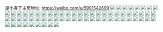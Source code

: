 是小春了主页地址: https://weibo.com/u/5991542699 
![](https://wx4.sinaimg.cn/mw2000/006xtTXtly1h9jet59b5jj30u01fsgv6.jpg) 
![](https://wx4.sinaimg.cn/mw2000/006xtTXtly1h9jet67opbj30u01iuh17.jpg) 
![](https://wx4.sinaimg.cn/mw2000/006xtTXtly1gztlfjo957j30ku1df4bt.jpg) 
![](https://wx4.sinaimg.cn/mw2000/006xtTXtly1gzlib57371j31n61ds7pk.jpg) 
![](https://wx4.sinaimg.cn/mw2000/006xtTXtly1gynv0ifo4uj30ku0rs0xs.jpg) 
![](https://wx4.sinaimg.cn/mw2000/006xtTXtly1gxlv6wfqwsj32c0340hdu.jpg) 
![](https://wx4.sinaimg.cn/mw2000/006xtTXtly1gwb5e72g9wj311b1pagwi.jpg) 
![](https://wx4.sinaimg.cn/mw2000/006xtTXtly1gw6zyc31v6j322c2udb2a.jpg) 
![](https://wx4.sinaimg.cn/mw2000/006xtTXtly1gvxo13l390j31sg1sgb29.jpg) 
![](https://wx4.sinaimg.cn/mw2000/006xtTXtly1gvxo15w9fbj322n33zhdt.jpg) 
![](https://wx4.sinaimg.cn/mw2000/006xtTXtly1gvxo19ckjxj31r52b7kjl.jpg) 
![](https://wx4.sinaimg.cn/mw2000/006xtTXtly1gvxo1d0uflj32262261ky.jpg) 
![](https://wx4.sinaimg.cn/mw2000/006xtTXtly1gvxo1fbzfej32c02c07wj.jpg) 
![](https://wx4.sinaimg.cn/mw2000/006xtTXtly1gvxo10bot5j317y1dn1b9.jpg) 
![](https://wx4.sinaimg.cn/mw2000/006xtTXtly1gup4ijhemxj62c03404qr02.jpg) 
![](https://wx4.sinaimg.cn/mw2000/006xtTXtly1gup4idtqxij61rq1sgax802.jpg) 
![](https://wx4.sinaimg.cn/mw2000/006xtTXtly1gtop1wzzbnj31hs22xx6p.jpg) 
![](https://wx4.sinaimg.cn/mw2000/006xtTXtly1gtop1y5wy0j30ku1qjdsy.jpg) 
![](https://wx4.sinaimg.cn/mw2000/006xtTXtly1gtop3gbupgj31ir23wnpd.jpg) 
![](https://wx4.sinaimg.cn/mw2000/006xtTXtly1gtor02nexej31ec1y3npd.jpg) 
![](https://wx4.sinaimg.cn/mw2000/006xtTXtly1gtop1nri6vj30ku1al11w.jpg) 
![](https://wx4.sinaimg.cn/mw2000/006xtTXtly1gtor04uaejj31os2c4x6p.jpg) 
![](https://wx4.sinaimg.cn/mw2000/006xtTXtly1gtmfd1f2y0j31v22lje7x.jpg) 
![](https://wx4.sinaimg.cn/mw2000/006xtTXtly1gtmfd27j17j31iq20zh79.jpg) 
![](https://wx4.sinaimg.cn/mw2000/006xtTXtly1gt56j08i4cj30r611gjul.jpg) 
![](https://wx4.sinaimg.cn/mw2000/006xtTXtly1gt2ubt0h3gj31sg1sgb29.jpg) 
![](https://wx4.sinaimg.cn/mw2000/006xtTXtly1gt2ubwi63mj31sg1sg4qp.jpg) 
![](https://wx4.sinaimg.cn/mw2000/006xtTXtly1gt2ubpxoc9j30ku3h6x3m.jpg) 
![](https://wx4.sinaimg.cn/mw2000/006xtTXtly1gt2uc0n00jj31hc1z4e81.jpg) 
![](https://wx4.sinaimg.cn/mw2000/006xtTXtly1grc6v6s4crj31oj1wa4qp.jpg) 
![](https://wx4.sinaimg.cn/mw2000/006xtTXtly1grc6v86zf2j31sg2dskir.jpg) 
![](https://wx4.sinaimg.cn/mw2000/006xtTXtly1grc6v8xgluj30ku1jlk36.jpg) 
![](https://wx4.sinaimg.cn/mw2000/006xtTXtly1grc6v9wiz2j32c02c0wta.jpg) 
![](https://wx4.sinaimg.cn/mw2000/006xtTXtly1gqjedyayhwj31y82j8kjn.jpg) 
![](https://wx4.sinaimg.cn/mw2000/006xtTXtly1gqjedzl2orj317q1mc4qp.jpg) 
![](https://wx4.sinaimg.cn/mw2000/006xtTXtly1gqjee1pzflj32c03401kz.jpg) 
![](https://wx4.sinaimg.cn/mw2000/006xtTXtly1gqjee42wjsj32c02c0npd.jpg) 
![](https://wx4.sinaimg.cn/mw2000/006xtTXtly1gq5giscp5dj30u019079d.jpg) 
![](https://wx4.sinaimg.cn/mw2000/006xtTXtly1goysw4icqhj31ho1hokij.jpg) 
![](https://wx4.sinaimg.cn/mw2000/006xtTXtly1goysw56ke2j31ho1ho7td.jpg) 
![](https://wx4.sinaimg.cn/mw2000/006xtTXtly1goysw5k7rij30w60w6762.jpg) 
![](https://wx4.sinaimg.cn/mw2000/006xtTXtly1gneyktg7sjj30u00u0q55.jpg) 
![](https://wx4.sinaimg.cn/mw2000/006xtTXtly1gneykwdbsdj30u0140wi2.jpg) 
![](https://wx4.sinaimg.cn/mw2000/006xtTXtly1gneykxps8bj30u00u0acg.jpg) 
![](https://wx4.sinaimg.cn/mw2000/006xtTXtly1gneylh0iyrj30u014077w.jpg) 
![](https://wx4.sinaimg.cn/mw2000/006xtTXtly1gneykzqqbbj30rs112jxl.jpg) 
![](https://wx4.sinaimg.cn/mw2000/006xtTXtly1gneyljst9fj30u0140tbt.jpg) 
![](https://wx4.sinaimg.cn/mw2000/006xtTXtly1gnbdqdqpdvj30u0140wng.jpg) 
![](https://wx4.sinaimg.cn/mw2000/006xtTXtly1gnbdqkmg02j318y12d1kx.jpg) 
![](https://wx4.sinaimg.cn/mw2000/006xtTXtly1gnbdqihgdrj31kw1kwb2b.jpg) 
![](https://wx4.sinaimg.cn/mw2000/006xtTXtly1gnbdqj8odcj30rs112n96.jpg) 
![](https://wx4.sinaimg.cn/mw2000/006xtTXtly1gnbdqp4lv5j32ds1sgu0x.jpg) 
![](https://wx4.sinaimg.cn/mw2000/006xtTXtly1gnbdqs6bu6j31w02iox6q.jpg) 
![](https://wx4.sinaimg.cn/mw2000/006xtTXtly1gnan0kmvzdj31400u0acy.jpg) 
![](https://wx4.sinaimg.cn/mw2000/006xtTXtly1gm29cozwokj30tw13wtbc.jpg) 
![](https://wx4.sinaimg.cn/mw2000/006xtTXtly1gj8zc6ssdaj30u02i0k6e.jpg) 
![](https://wx4.sinaimg.cn/mw2000/006xtTXtly1ggisbywkq1j30u00b8mxp.jpg) 
![](https://wx4.sinaimg.cn/mw2000/006xtTXtly1gdj973lop9j3140140gor.jpg) 
![](https://wx4.sinaimg.cn/mw2000/006xtTXtly1gdj9744vnzj30qo0qfjxi.jpg) 
![](https://wx4.sinaimg.cn/mw2000/006xtTXtly1gdcc0prms0j30u0140482.jpg) 
![](https://wx4.sinaimg.cn/mw2000/006xtTXtly1g0xjqpzbnkj30yb1lr44v.jpg) 
![](https://wx4.sinaimg.cn/mw2000/006xtTXtly1g01hd06mdfj30u00u076p.jpg) 
![](https://wx4.sinaimg.cn/mw2000/006xtTXtly1g00p104bvkj30u00u0dsq.jpg) 
![](https://wx4.sinaimg.cn/mw2000/006xtTXtly1g00orq18c3j30u00u0tri.jpg) 
![](https://wx4.sinaimg.cn/mw2000/006xtTXtly1g00orojxoxj30rs2bce81.jpg) 
![](https://wx4.sinaimg.cn/mw2000/006xtTXtly1g00orozvd7j30qo0qown1.jpg) 
![](https://wx4.sinaimg.cn/mw2000/006xtTXtly1g00orpd8u3j30u00u07b5.jpg) 
